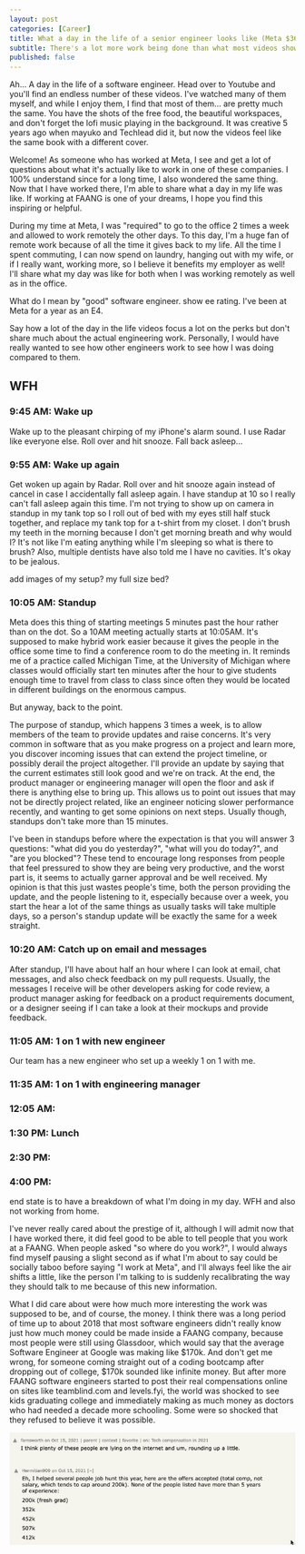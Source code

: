 ```yaml
---
layout: post
categories: [Career]
title: What a day in the life of a senior engineer looks like (Meta $368k 6 YOE)
subtitle: There's a lot more work being done than what most videos show you
published: false
---
```


Ah... A day in the life of a software engineer. Head over to Youtube and you'll find an endless number of these videos. I've watched many of them myself, and while I enjoy them, I find that most of them... are pretty much the same. You have the shots of the free food, the beautiful workspaces, and don't forget the lofi music playing in the background. It was creative 5 years ago when mayuko and Techlead did it, but now the videos feel like the same book with a different cover.

Welcome! As someone who has worked at Meta, I see and get a lot of questions about what it's actually like to work in one of these companies. I 100% understand since for a long time, I also wondered the same thing. Now that I have worked there, I'm able to share what a day in my life was like. If working at FAANG is one of your dreams, I hope you find this inspiring or helpful.

During my time at Meta, I was "required" to go to the office 2 times a week and allowed to work remotely the other days. To this day, I'm a huge fan of remote work because of all the time it gives back to my life. All the time I spent commuting, I can now spend on laundry, hanging out with my wife, or if I really want, working more, so I believe it benefits my employer as well! I'll share what my day was like for both when I was working remotely as well as in the office.

What do I mean by "good" software engineer. show ee rating. I've been at Meta for a year as an E4.

Say how a lot of the day in the life videos focus a lot on the perks but don't share much about the actual engineering work. Personally, I would have really wanted to see how other engineers work to see how I was doing compared to them.

## WFH

### 9:45 AM: Wake up

Wake up to the pleasant chirping of my iPhone's alarm sound. I use Radar like everyone else. Roll over and hit snooze. Fall back asleep...

### 9:55 AM: Wake up again

Get woken up again by Radar. Roll over and hit snooze again instead of cancel in case I accidentally fall asleep again. I have standup at 10 so I really can't fall asleep again this time. I'm not trying to show up on camera in standup in my tank top so I roll out of bed with my eyes still half stuck together, and replace my tank top for a t-shirt from my closet. I don't brush my teeth in the morning because I don't get morning breath and why would I? It's not like I'm eating anything while I'm sleeping so what is there to brush? Also, multiple dentists have also told me I have no cavities. It's okay to be jealous.

add images of my setup? my full size bed?

### 10:05 AM: Standup

Meta does this thing of starting meetings 5 minutes past the hour rather than on the dot. So a 10AM meeting actually starts at 10:05AM. It's supposed to make hybrid work easier because it gives the people in the office some time to find a conference room to do the meeting in. It reminds me of a practice called Michigan Time, at the University of Michigan where classes would officially start ten minutes after the hour to give students enough time to travel from class to class since often they would be located in different buildings on the enormous campus.

But anyway, back to the point.

The purpose of standup, which happens 3 times a week, is to allow members of the team to provide updates and raise concerns. It's very common in software that as you make progress on a project and learn more, you discover incoming issues that can extend the project timeline, or possibly derail the project altogether. I'll provide an update by saying that the current estimates still look good and we're on track. At the end, the product manager or engineering manager will open the floor and ask if there is anything else to bring up. This allows us to point out issues that may not be directly project related, like an engineer noticing slower performance recently, and wanting to get some opinions on next steps. Usually though, standups don't take more than 15 minutes.

I've been in standups before where the expectation is that you will answer 3 questions: "what did you do yesterday?", "what will you do today?", and "are you blocked"? These tend to encourage long responses from people that feel pressured to show they are being very productive, and the worst part is, it seems to actually garner approval and be well received. My opinion is that this just wastes people's time, both the person providing the update, and the people listening to it, especially because over a week, you start the hear a lot of the same things as usually tasks will take multiple days, so a person's standup update will be exactly the same for a week straight.

### 10:20 AM: Catch up on email and messages

After standup, I'll have about half an hour where I can look at email, chat messages, and also check feedback on my pull requests. Usually, the messages I receive will be other developers asking for code review, a product manager asking for feedback on a product requirements document, or a designer seeing if I can take a look at their mockups and provide feedback.

### 11:05 AM: 1 on 1 with new engineer

Our team has a new engineer who set up a weekly 1 on 1 with me.

### 11:35 AM: 1 on 1 with engineering manager

### 12:05 AM:

### 1:30 PM: Lunch

### 2:30 PM:

### 4:00 PM:

end state is to have a breakdown of what I'm doing in my day. WFH and also not working from home.

I've never really cared about the prestige of it, although I will admit now that I have worked there, it did feel good to be able to tell people that you work at a FAANG. When people asked "so where do you work?", I would always find myself pausing a slight second as if what I'm about to say could be socially taboo before saying "I work at Meta", and I'll always feel like the air shifts a little, like the person I'm talking to is suddenly recalibrating the way they should talk to me because of this new information.

What I did care about were how much more interesting the work was supposed to be, and of course, the money. I think there was a long period of time up to about 2018 that most software engineers didn't really know just how much money could be made inside a FAANG company, because most people were still using Glassdoor, which would say that the average Software Engineer at Google was making like $170k. And don't get me wrong, for someone coming straight out of a coding bootcamp after dropping out of college, $170k sounded like infinite money. But after more FAANG software engineers started to post their real compensations online on sites like teamblind.com and levels.fyi, the world was shocked to see kids graduating college and immediately making as much money as doctors who had needed a decade more schooling. Some were so shocked that they refused to believe it was possible.

![hacker news faang salary.png](/assets/images/refuse-to-believe-faang-salary.png)
